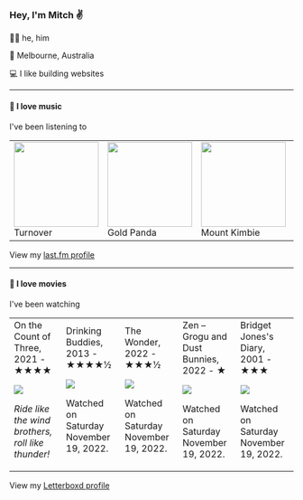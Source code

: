 <article><h3>Hey, I&#x27;m Mitch ✌️</h3><section><p>🙆‍♂️ he, him</p><p>📍 Melbourne, Australia</p><p>💻 I like building websites</p></section><hr/><section><h4>💽 I love music</h4><p>I&#x27;ve been listening to</p><table><tbody><td><img src="https://lastfm.freetls.fastly.net/i/u/174s/0bc8948eb2c1ed4fc91ecdf067d9ae73.png" height="150px" alt="" role="presentation"/><br/>Turnover</td><td><img src="https://lastfm.freetls.fastly.net/i/u/174s/465c822a8de64690a9bf5e1df3c97452.png" height="150px" alt="" role="presentation"/><br/>Gold Panda</td><td><img src="https://lastfm.freetls.fastly.net/i/u/174s/a9ba668b46c48b82b3e666822b2d9b27.png" height="150px" alt="" role="presentation"/><br/>Mount Kimbie</td><td><img src="https://lastfm.freetls.fastly.net/i/u/174s/8659d68d7ea6a7fccac0e8f7abbbfc00.png" height="150px" alt="" role="presentation"/><br/>Enfant Sauvage</td><td><img src="https://lastfm.freetls.fastly.net/i/u/174s/0f085ab625b5654481d76ce9b4ad1cc6.png" height="150px" alt="" role="presentation"/><br/>Romy</td></tbody></table><span>View my <a href="https://www.last.fm/user/mylsb">last.fm profile</a></span></section><hr/><section><h4>📼 I love movies</h4><p>I&#x27;ve been watching</p><table><tbody><td>On the Count of Three, 2021 - ★★★★<br/><span> <p><img src="https://a.ltrbxd.com/resized/sm/upload/xe/7s/xp/sa/count-0-600-0-900-crop.jpg?v=c12d5e417c"/></p> <p><i>Ride like the wind brothers, roll like thunder!</i></p> </span></td><td>Drinking Buddies, 2013 - ★★★★½<br/><span> <p><img src="https://a.ltrbxd.com/resized/sm/upload/bb/e4/ko/lc/6OwVYT6zTvx8YVmkMYBVydNfHEV-0-600-0-900-crop.jpg?v=2c23c9384b"/></p> <p>Watched on Saturday November 19, 2022.</p> </span></td><td>The Wonder, 2022 - ★★★½<br/><span> <p><img src="https://a.ltrbxd.com/resized/film-poster/7/4/0/1/6/2/740162-the-wonder-0-600-0-900-crop.jpg?v=9a90cf46c4"/></p> <p>Watched on Saturday November 19, 2022.</p> </span></td><td>Zen – Grogu and Dust Bunnies, 2022 - ★<br/><span> <p><img src="https://a.ltrbxd.com/resized/film-poster/9/4/1/9/0/5/941905-zen-grogu-and-dust-bunnies-0-600-0-900-crop.jpg?v=c8625466e9"/></p> <p>Watched on Saturday November 19, 2022.</p> </span></td><td>Bridget Jones&#x27;s Diary, 2001 - ★★★<br/><span> <p><img src="https://a.ltrbxd.com/resized/sm/upload/0u/jf/ve/sc/ydsXlFK0fmOphAIjqsmf5U6j1LU-0-600-0-900-crop.jpg?v=d771ae3fb2"/></p> <p>Watched on Saturday November 19, 2022.</p> </span></td></tbody></table><span>View my <a href="https://letterboxd.com/myslab/">Letterboxd profile</a></span></section></article>